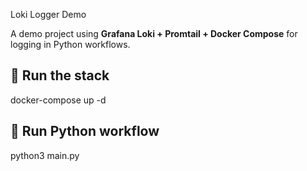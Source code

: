  Loki Logger Demo

A demo project using **Grafana Loki + Promtail + Docker Compose** for logging in Python workflows.

## 🚀 Run the stack
docker-compose up -d

## 🐍 Run Python workflow
python3 main.py


